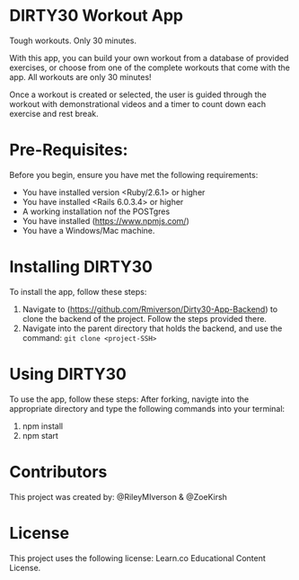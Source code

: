 # DIRTY30 Workout App 

Tough workouts. Only 30 minutes. 

With this app, you can build your own workout from a database of provided exercises, or choose from one of the complete workouts that come with the app. All workouts are only 30 minutes!

Once a workout is created or selected, the user is guided through the workout with demonstrational videos and a timer to count down each exercise and rest break. 

# Pre-Requisites: 

Before you begin, ensure you have met the following requirements:
- You have installed version <Ruby/2.6.1> or higher
- You have installed <Rails 6.0.3.4> or higher
- A working installation nof the POSTgres
- You have installed (https://www.npmjs.com/)
- You have a Windows/Mac machine.

# Installing DIRTY30

To install the app, follow these steps:

1. Navigate to (https://github.com/Rmiverson/Dirty30-App-Backend) to clone the backend of the project. Follow the steps provided there.
2. Navigate into the parent directory that holds the backend, and use the command: `git clone <project-SSH>`

# Using DIRTY30

To use the app, follow these steps: After forking, navigte into the appropriate directory and type the following commands into your terminal:

1. npm install
2. npm start

# Contributors

This project was created by:
 @RileyMIverson
 &
 @ZoeKirsh 

 # License

 This project uses the following license: Learn.co Educational Content License.


